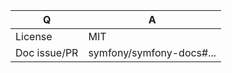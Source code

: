 | Q             | A
| ------------- | ---
| License       | MIT
| Doc issue/PR  | symfony/symfony-docs#...    

<!--
Please, carefully read the README before submitting a pull request.
-->
